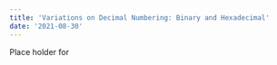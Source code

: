 ```yaml
---
title: 'Variations on Decimal Numbering: Binary and Hexadecimal'
date: '2021-08-30'
---
```


Place holder for